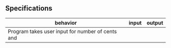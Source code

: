 ## Specifications

| behavior |  input   |  output  |
|----------|:--------:|:--------:|
|Program takes user input for number of cents and 